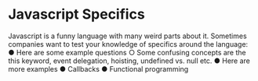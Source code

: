 # Javascript Specifics
Javascript is a funny language with many weird parts about it. Sometimes companies want to test your knowledge of specifics around the language:
● Here are some example questions
○ Some confusing concepts are the this keyword, event delegation, hoisting,
undefined vs. null etc.
● Here are more examples
● Callbacks
● Functional programming
